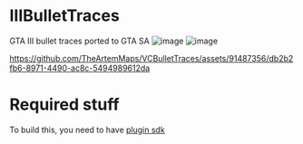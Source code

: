 # IIIBulletTraces
GTA III bullet traces ported to GTA SA
![image](https://github.com/TheArtemMaps/VCBulletTraces/assets/91487356/05cba59f-b9eb-4a50-89b7-d8f3018f6c81)
![image](https://github.com/TheArtemMaps/VCBulletTraces/assets/91487356/2d952ea1-dc52-49ed-8bf8-56b9005e83db)


https://github.com/TheArtemMaps/VCBulletTraces/assets/91487356/db2b2fb6-8971-4490-ac8c-5494989612da







# Required stuff
To build this, you need to have [plugin sdk](https://github.com/DK22Pac/plugin-sdk/tree/master/) 
